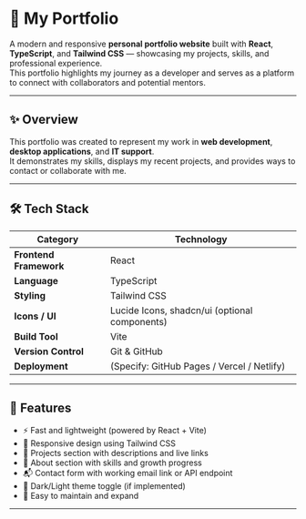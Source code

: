 # 💼 My Portfolio

A modern and responsive **personal portfolio website** built with **React**, **TypeScript**, and **Tailwind CSS** — showcasing my projects, skills, and professional experience.  
This portfolio highlights my journey as a developer and serves as a platform to connect with collaborators and potential mentors.

---

## ✨ Overview

This portfolio was created to represent my work in **web development**, **desktop applications**, and **IT support**.  
It demonstrates my skills, displays my recent projects, and provides ways to contact or collaborate with me.

---

## 🛠️ Tech Stack

| Category | Technology |
|-----------|-------------|
| **Frontend Framework** | React |
| **Language** | TypeScript |
| **Styling** | Tailwind CSS |
| **Icons / UI** | Lucide Icons, shadcn/ui (optional components) |
| **Build Tool** | Vite |
| **Version Control** | Git & GitHub |
| **Deployment** | (Specify: GitHub Pages / Vercel / Netlify) |

---

## 🚀 Features

- ⚡ Fast and lightweight (powered by React + Vite)  
- 💎 Responsive design using Tailwind CSS  
- 📂 Projects section with descriptions and live links  
- 🧠 About section with skills and growth progress  
- 📬 Contact form with working email link or API endpoint  
- 🌙 Dark/Light theme toggle (if implemented)  
- 🧰 Easy to maintain and expand  

---
